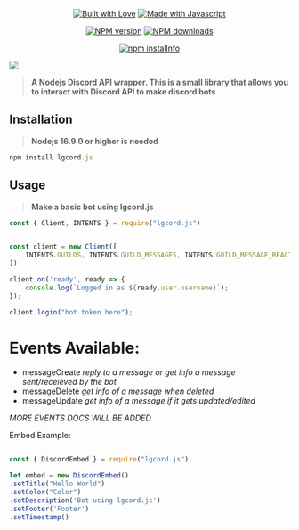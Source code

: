 <div align="center">
  <p> 
    <a href="https://discord.gg/cYJD2Rkb2n" title="Join our Discord Server"><img alt="Built with Love" src="https://forthebadge.com/images/badges/built-with-love.svg"></a>
    <a href="https://discord.gg/cYJD2Rkb2n" title="Join our Discord Server"><img alt="Made with Javascript" src="https://forthebadge.com/images/badges/made-with-javascript.svg"></a>
  </p>
  <p>
    <a href="https://www.npmjs.com/package/lgcord.js"><img src="https://img.shields.io/npm/v/remote-map-cache.svg?maxAge=3600" alt="NPM version" /></a>
    <a href="https://www.npmjs.com/package/lgcord.js"><img src="https://img.shields.io/npm/dt/lgcord.js.svg?maxAge=3600" alt="NPM downloads" /></a>
  </p>
  <p>
    <a href="https://nodei.co/npm/lgcord.js/"><img src="https://nodei.co/npm/lgcord.js.png?downloads=true&stars=true" alt="npm installnfo" /></a>
  </p>
</div>


<img src="https://cdn.discordapp.com/attachments/929275625934581820/1028576044162228264/unknown.png" size="30%">

> **A Nodejs Discord API wrapper. This is a small library that allows you to interact with Discord API to make discord bots**

## Installation

> **Nodejs 16.9.0 or higher is needed**

```js
npm install lgcord.js
```

## Usage

> **Make a basic bot using lgcord.js**

```js
const { Client, INTENTS } = require("lgcord.js")


const client = new Client([
    INTENTS.GUILDS, INTENTS.GUILD_MESSAGES, INTENTS.GUILD_MESSAGE_REACTIONS
])

client.on('ready', ready => {
    console.log(`Logged in as ${ready.user.username}`);
});

client.login("bot token here");

```

# Events Available:

- messageCreate *reply to a message or get info a message sent/receieved by the bot*
- messageDelete *get info of a message when deleted*
- messageUpdate *get info of a message if it gets updated/edited*

*MORE EVENTS DOCS WILL BE ADDED*

Embed Example:

```js

const { DiscordEmbed } = require("lgcord.js")

let embed = new DiscordEmbed()
.setTitle("Hello World")
.setColor("Color")
.setDescription('Bot using lgcord.js')
.setFooter('Footer')
.setTimestamp()



```
